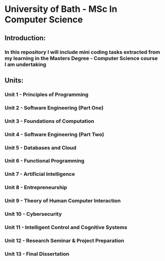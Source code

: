 # University of Bath - MSc In Computer Science

## Introduction:

### In this repository I will include mini coding tasks extracted from my learning in the Masters Degree - Computer Science course I am undertaking

## Units:

### Unit 1 - Principles of Programming

### Unit 2 - Software Engineering (Part One)

### Unit 3 - Foundations of Computation

### Unit 4 - Software Engineering (Part Two)

### Unit 5 - Databases and Cloud

### Unit 6 - Functional Programming

### Unit 7 - Artificial Intelligence

### Unit 8 - Entrepreneurship

### Unit 9 - Theory of Human Computer Interaction

### Unit 10 - Cybersecurity

### Unit 11 - Intelligent Control and Cognitive Systems

### Unit 12 - Research Seminar & Project Preparation

### Unit 13 - Final Dissertation
